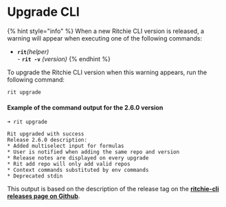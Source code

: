 # Upgrade CLI

{% hint style="info" %}
When a new Ritchie CLI version is released, a warning will appear when executing one of the following commands:

- **`rit`**_\(helper\)  
-_ **`rit -v`** _\(version\)_
{% endhint %}

To upgrade the Ritchie CLI version when this warning appears, run the following command: 

```text
rit upgrade
```

#### Example of the command output for the 2.6.0 version

```text
➜ rit upgrade

Rit upgraded with success
Release 2.6.0 description:
* Added multiselect input for formulas
* User is notified when adding the same repo and version
* Release notes are displayed on every upgrade
* Rit add repo will only add valid repos
* Context commands substituted by env commands
* Deprecated stdin
```

This output is based on the description of the release tag on the [**ritchie-cli releases page on Github**](https://github.com/ZupIT/ritchie-cli/releases).

